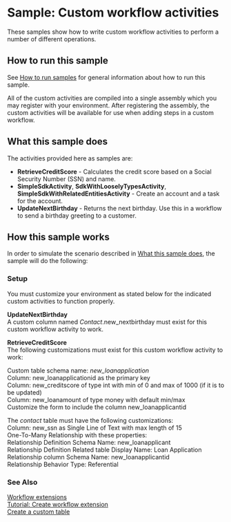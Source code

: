 
# Sample: Custom workflow activities

These samples show how to write custom workflow activities to perform a number of different operations.

## How to run this sample

See [How to run samples](https://github.com/microsoft/PowerApps-Samples/blob/master/cds/README.md) for general information about how to run this sample.

All of the custom activities are compiled into a single assembly which you may register with your environment. After registering the assembly, the custom activities will be available for use when adding steps in a custom workflow.

## What this sample does

The activities provided here as samples are:

- **RetrieveCreditScore** - Calculates the credit score based on a Social Security Number (SSN) and name.
- **SimpleSdkActivity**, **SdkWithLooselyTypesActivity**, **SimpleSdkWithRelatedEntitiesActivity** - Create an account and a task for the account.
- **UpdateNextBirthday** - Returns the next birthday. Use this in a workflow to send a birthday greeting to a customer.

## How this sample works

In order to simulate the scenario described in [What this sample does](#what-this-sample-does), the sample will do the following:

### Setup

You must customize your environment as stated below for the indicated custom activities to function properly.

**UpdateNextBirthday**  
A custom column named *Contact*.new_nextbirthday must exist for this custom workflow activity to work.

**RetrieveCreditScore**  
The following customizations must exist for this custom workflow activity to work:

Custom table schema name: *new_loanapplication*  
Column: new_loanapplicationid as the primary key  
Column: new_creditscore of type int with min of 0 and max of 1000 (if it is to be updated)  
Column: new_loanamount of type money with default min/max  
Customize the form to include the column new_loanapplicantid  

The *contact* table must have the following customizations:  
Column: new_ssn as Single Line of Text with max length of 15  
One-To-Many Relationship with these properties:  
Relationship Definition Schema Name: new_loanapplicant  
Relationship Definition Related table Display Name: Loan Application  
Relationship column Schema Name: new_loanapplicantid  
Relationship Behavior Type: Referential

### See Also

[Workflow extensions](https://docs.microsoft.com/en-us/powerapps/developer/common-data-service/workflow/workflow-extensions)  
[Tutorial: Create workflow extension](https://docs.microsoft.com/powerapps/developer/common-data-service/workflow/tutorial-create-workflow-extension)  
[Create a custom table](https://docs.microsoft.com/powerapps/maker/common-data-service/data-platform-create-entity)
